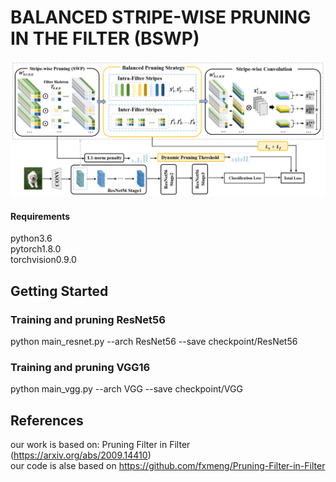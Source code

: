 # BALANCED STRIPE-WISE PRUNING IN THE FILTER (BSWP)
![image](https://github.com/ajdt1111/BSWP/blob/main/framework.png)
#### Requirements
python3.6 <br>
pytorch1.8.0 <br>
torchvision0.9.0 <br>
## Getting Started
### Training and pruning ResNet56
python main_resnet.py --arch ResNet56 --save checkpoint/ResNet56 <br>
### Training and pruning VGG16
python main_vgg.py --arch VGG --save checkpoint/VGG <br>
## References
our work is based on: Pruning Filter in Filter (https://arxiv.org/abs/2009.14410) <br>
our code is alse based on https://github.com/fxmeng/Pruning-Filter-in-Filter <br>
